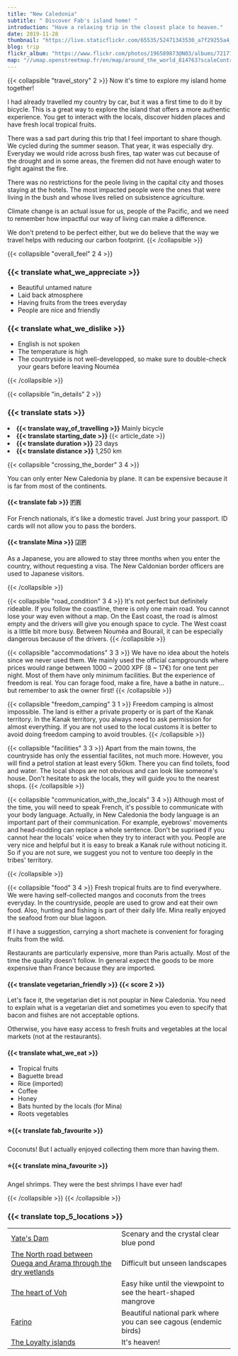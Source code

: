```yaml
---
title: "New Caledonia"
subtitle: " Discover Fab's island home! "
introduction: "Have a relaxing trip in the closest place to heaven."
date: 2019-11-28
thumbnail: "https://live.staticflickr.com/65535/52471343530_a7f29255a4_c.jpg"
blog: trip
flickr_album: "https://www.flickr.com/photos/196589873@N03/albums/72177720302710352"
map: "//umap.openstreetmap.fr/en/map/around_the_world_814763?scaleControl=false&miniMap=false&scrollWheelZoom=false&zoomControl=true&allowEdit=false&moreControl=true&searchControl=null&tilelayersControl=null&embedControl=null&datalayersControl=true&onLoadPanel=undefined&captionBar=false#7/-20.910/166.926"
---
```

{{< collapsible "travel_story" 2 >}}
Now it's time to explore my island home together!

I had already travelled my country by car, but it was a first time to do it by bicycle.
This is a great way to explore the island that offers a more authentic experience.
You get to interact with the locals, discover hidden places and have fresh local tropical fruits.

There was a sad part during this trip that I feel important to share though. We cycled during the summer season. That year, it was especially dry.
Everyday we would ride across bush fires, tap water was cut because of the drought and in some areas, the firemen did not have enough water to fight against the fire.

There was no restrictions for the peole living in the capital city and thoses staying at the hotels. 
The most impacted people were the ones that were living in the bush and whose lives relied on subsistence agriculture.

Climate change is an actual issue for us, people of the Pacific, and we need to remember how impactful our way of living can make a difference.

We don't pretend to be perfect either, but we do believe that the way we travel helps with reducing our carbon footprint.
{{< /collapsible >}}

{{< collapsible "overall_feel" 2 4 >}}
<h3>{{< translate what_we_appreciate >}}</h3>

- Beautiful untamed nature
- Laid back atmosphere
- Having fruits from the trees everyday
- People are nice and friendly
  
<h3>{{< translate what_we_dislike >}}</h3>

- English is not spoken
- The temperature is high
- The countryside is not well-developped, so make sure to double-check your gears before leaving Nouméa

{{< /collapsible >}}

{{< collapsible "in_details" 2 >}}

<h3>{{< translate stats >}}</h3>

<li><b>{{< translate way_of_travelling >}}</b> Mainly bicycle</li>
<li><b>{{< translate starting_date >}} </b>{{< article_date >}}</li> 
<li><b>{{< translate duration >}}</b> 23 days</li>
<li><b>{{< translate distance >}}</b> 1,250 km</li>

{{< collapsible "crossing_the_border" 3 4 >}}

You can only enter New Caledonia by plane. It can be expensive because it is far from most of the continents.

<h4>{{< translate fab >}} 🇫🇷</h4>
For French nationals, it's like a domestic travel. Just bring your passport. ID cards will not allow you to pass the borders.

<h4>{{< translate Mina >}} 🇯🇵</h4>
As a Japanese, you are allowed to stay three months when you enter the country, without requesting a visa. The New Caldonian border officers are used to Japanese visitors.

{{< /collapsible >}}

{{< collapsible "road_condition" 3 4 >}}
It's not perfect but definitely rideable.
If you follow the coastline, there is only one main road. You cannot lose your way even without a map.
On the East coast, the road is almost empty and the drivers will give you enough space to cycle.
The West coast is a little bit more busy. Between Nouméa and Bourail, it can be especially dangerous because of the drivers.
{{< /collapsible >}}

{{< collapsible "accommodations" 3 3 >}}
We have no idea about the hotels since we never used them. We mainly used the official campgrounds where prices would range between 1000 ~ 2000 XPF (8 ~ 17€) for one tent per night.
Most of them have only minimum facilities. 
But the experience of freedom is real. You can forage food, make a fire, have a bathe in nature... but remember to ask the owner first! 
{{< /collapsible >}}

{{< collapsible "freedom_camping" 3 1 >}}
Freedom camping is almost impossible. The land is either a private property or is part of the Kanak territory.
In the Kanak territory, you always need to ask permission for almost everything. If you are not used to the local customs it is better to avoid doing freedom camping to avoid troubles.
{{< /collapsible >}}

{{< collapsible "facilities" 3 3 >}}
Apart from the main towns, the countryside has only the essential facilites, not much more.
However, you will find a petrol station at least every 50km. There you can find toilets, food and water.
The local shops are not obvious and can look like someone's house. Don't hesitate to ask the locals, they will guide you to the nearest shops. 
{{< /collapsible >}}

{{< collapsible "communication_with_the_locals" 3 4 >}}
Although most of the time, you will need to speak French, it's possible to communicate with your body language. Actually, in New Caledonia the body language is an important part of their communication. For example, eyebrows' movements and head-nodding can replace a whole sentence. Don't be suprised if you cannot hear the locals' voice when they try to interact with you.
People are very nice and helpful but it is easy to break a Kanak rule without noticing it. So if you are not sure, we suggest you not to venture too deeply in the tribes' territory. 

{{< /collapsible >}}

{{< collapsible "food" 3 4 >}}
Fresh tropical fruits are to find everywhere. We were having self-collected mangos and coconuts from the trees everyday.
In the countryside, people are used to grow and eat their own food. Also, hunting and fishing is part of their daily life.
Mina really enjoyed the seafood from our blue lagoon.

If I have a suggestion, carrying a short machete is convenient for foraging fruits from the wild.

Restaurants are particularly expensive, more than Paris actually. Most of the time the quality doesn't follow. 
In general expect the goods to be more expensive than France because they are imported.

<h4>{{< translate vegetarian_friendly >}} {{< score 2 >}}</h4>
Let's face it, the vegetarian diet is not pouplar in New Caledonia. You need to explain what is a vegetarian diet and sometimes you even to specify that bacon and fishes are not acceptable options.

Otherwise, you have easy access to fresh fruits and vegetables at the local markets (not at the restaurants).

<h4>{{< translate what_we_eat >}}</h4> 

- Tropical fruits
- Baguette bread
- Rice (imported)
- Coffee
- Honey
- Bats hunted by the locals (for Mina)
- Roots vegetables
  
<h4>⭐{{< translate fab_favourite >}}</h4>
Coconuts! But I actually enjoyed collecting them more than having them.
<h4>⭐{{< translate mina_favourite >}}</h4>
Angel shrimps. They were the best shrimps I have ever had!

{{< /collapsible >}}
{{< /collapsible >}}

### {{< translate top_5_locations >}}
|             |             |
|-------------|-------------|
|   [Yate's Dam](https://goo.gl/maps/zCazadT6QQQ7qoGv9)   |   Scenary and the crystal clear blue pond    |
|   [The North road between Ouega and Arama through the dry wetlands ](https://goo.gl/maps/XxuzT2Sg4XKyaUcc7)   |   Difficult but unseen landscapes    |
|   [The heart of Voh](https://goo.gl/maps/QpfKfEjXfissDF8s7)    |   Easy hike until the viewpoint to see the heart-shaped mangrove     |
|   [Farino](https://goo.gl/maps/LDhFzo3jkwoN9GQL7)    |   Beautiful national park where you can see cagous (endemic birds)    |
|   [The Loyalty islands](https://goo.gl/maps/5epBentXSDXdWSu87)    |   It's heaven!    |

